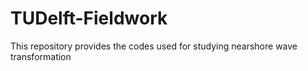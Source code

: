 # TUDelft-Fieldwork
This repository provides the codes used for studying nearshore wave transformation
